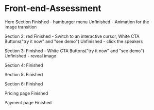 # Front-end-Assessment

Hero Section
Finished - hamburger menu 
Unfinished - Animation for the image transition 

Section 2: red
Finished - Switch to an interactive cursor, White CTA Buttons("try it now" and "see demo")
Unfinished -  click the speakers

Section 3:
Finished - White CTA Buttons("try it now" and "see demo")
Unfinished -  reveal image

Section 4:
Finished

Section 5:
Finished

Section 6:
Finished

Pricing page
Finished

Payment page
Finished
